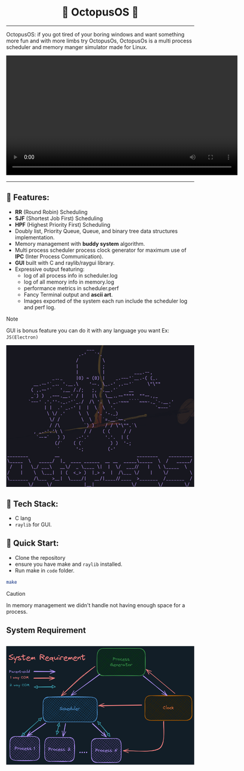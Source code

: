 <h1 align="center">
    🐙 OctopusOS 🐙
</h1>

---

OctopusOS: if you got tired of your boring windows and want something more fun and with more limbs try OctopusOs, OctopusOs is a multi process scheduler and memory manger simulator made for Linux.

<video width="620" height="320" controls>
  <source src="./public/vids/req1.mp4" type="video/mp4">
</video>

---

## 👾 Features:

- **RR** (Round Robin) Scheduling
- **SJF** (Shortest Job First) Scheduling
- **HPF** (Highest Priority First) Scheduling
- Doubly list, Priority Queue, Queue, and binary tree data structures implementation.
- Memory management with **buddy system** algorithm.
- Multi process scheduler process clock generator for maximum use of **IPC** (Inter Process Communication).
- **GUI** built with C and raylib/raygui library.
- Expressive output featuring:
  - log of all process info in scheduler.log
  - log of all memory info in memory.log
  - performance metrics in scheduler.perf
  - Fancy Terminal output and **ascii art**.
  - Images exported of the system each run include the scheduler log and perf log.

> [!NOTE]
> GUI is bonus feature you can do it with any language you want Ex: `JS(Electron)`

![OctopusOS](./public/imgs/octo-assci.png)

## 🧰 Tech Stack:

- C lang
- `raylib` for GUI.

## 🚀 Quick Start:

- Clone the repository
- ensure you have make and `raylib` installed.
- Run make in `code` folder.

```bash
make
```

<!-- <h1 align="center">
    <img src = "./public/imgs/Octopus.jpg">
    <br/>
</h1> -->

> [!CAUTION]
> In memory management we didn't handle not having enough space for a process.

## System Requirement

<h2 align="center">
    <img src = "./public/imgs/prcoess-scheduler.excalidraw.png">
    <br/>
</h2>
